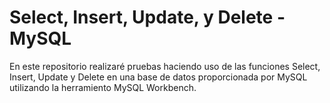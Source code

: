 # Select, Insert, Update, y Delete - MySQL
En este repositorio realizaré pruebas haciendo uso de las funciones Select, Insert, Update y Delete en una base de datos proporcionada por MySQL utilizando la herramiento MySQL Workbench.
